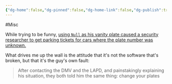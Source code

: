 ```yaml
---
{"dg-home":false,"dg-pinned":false,"dg-home-link":false,"dg-publish":true,"tags":["dgblip"],"created-date":"2019-08-13T00:00:00","disabled rules":["yaml-title","yaml-title-alias","file-name-heading"],"title":"philipp @ 2019-08-13","dg-permalink":"2019/08/13/null-as-vanity-plate/","updated-date":"2025-04-30T22:27:34","dg-path":"blips/2019-08-13-null-as-vanity-plate.md","permalink":"/2019/08/13/null-as-vanity-plate/","dgPassFrontmatter":true}
---
```



#Misc

While trying to be funny, [using `Null` as his vanity plate caused a security researcher to get parking tickets for cars where the plate number was unknown.](https://mashable.com/article/dmv-vanity-license-plate-def-con-backfire/?europe=true)

What drives me up the wall is the attitude that it's not the software that's broken, but that it's the guy's own fault:

> After contacting the DMV and the LAPD, and painstakingly explaining his situation, they both told him the same thing: change your plates



